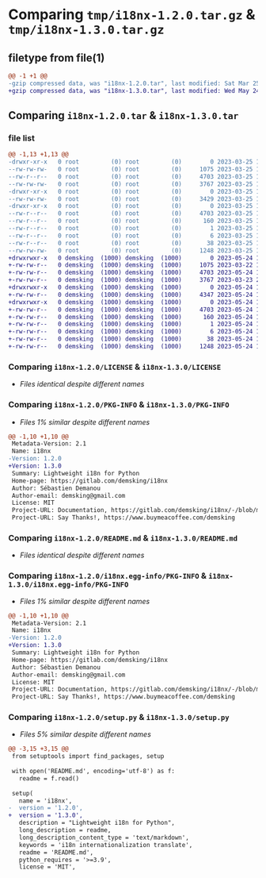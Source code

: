 # Comparing `tmp/i18nx-1.2.0.tar.gz` & `tmp/i18nx-1.3.0.tar.gz`

## filetype from file(1)

```diff
@@ -1 +1 @@
-gzip compressed data, was "i18nx-1.2.0.tar", last modified: Sat Mar 25 11:09:57 2023, max compression
+gzip compressed data, was "i18nx-1.3.0.tar", last modified: Wed May 24 17:18:39 2023, max compression
```

## Comparing `i18nx-1.2.0.tar` & `i18nx-1.3.0.tar`

### file list

```diff
@@ -1,13 +1,13 @@
-drwxr-xr-x   0 root         (0) root         (0)        0 2023-03-25 11:09:57.014686 i18nx-1.2.0/
--rw-rw-rw-   0 root         (0) root         (0)     1075 2023-03-25 11:09:24.000000 i18nx-1.2.0/LICENSE
--rw-r--r--   0 root         (0) root         (0)     4703 2023-03-25 11:09:57.013686 i18nx-1.2.0/PKG-INFO
--rw-rw-rw-   0 root         (0) root         (0)     3767 2023-03-25 11:09:24.000000 i18nx-1.2.0/README.md
-drwxr-xr-x   0 root         (0) root         (0)        0 2023-03-25 11:09:57.011686 i18nx-1.2.0/i18nx/
--rw-rw-rw-   0 root         (0) root         (0)     3429 2023-03-25 11:09:24.000000 i18nx-1.2.0/i18nx/__init__.py
-drwxr-xr-x   0 root         (0) root         (0)        0 2023-03-25 11:09:57.013686 i18nx-1.2.0/i18nx.egg-info/
--rw-r--r--   0 root         (0) root         (0)     4703 2023-03-25 11:09:56.000000 i18nx-1.2.0/i18nx.egg-info/PKG-INFO
--rw-r--r--   0 root         (0) root         (0)      160 2023-03-25 11:09:56.000000 i18nx-1.2.0/i18nx.egg-info/SOURCES.txt
--rw-r--r--   0 root         (0) root         (0)        1 2023-03-25 11:09:56.000000 i18nx-1.2.0/i18nx.egg-info/dependency_links.txt
--rw-r--r--   0 root         (0) root         (0)        6 2023-03-25 11:09:56.000000 i18nx-1.2.0/i18nx.egg-info/top_level.txt
--rw-r--r--   0 root         (0) root         (0)       38 2023-03-25 11:09:57.014686 i18nx-1.2.0/setup.cfg
--rw-rw-rw-   0 root         (0) root         (0)     1248 2023-03-25 11:09:24.000000 i18nx-1.2.0/setup.py
+drwxrwxr-x   0 demsking  (1000) demsking  (1000)        0 2023-05-24 17:18:39.392127 i18nx-1.3.0/
+-rw-rw-r--   0 demsking  (1000) demsking  (1000)     1075 2023-03-22 13:48:37.000000 i18nx-1.3.0/LICENSE
+-rw-rw-r--   0 demsking  (1000) demsking  (1000)     4703 2023-05-24 17:18:39.392127 i18nx-1.3.0/PKG-INFO
+-rw-rw-r--   0 demsking  (1000) demsking  (1000)     3767 2023-03-23 22:07:54.000000 i18nx-1.3.0/README.md
+drwxrwxr-x   0 demsking  (1000) demsking  (1000)        0 2023-05-24 17:18:39.392127 i18nx-1.3.0/i18nx/
+-rw-rw-r--   0 demsking  (1000) demsking  (1000)     4347 2023-05-24 15:22:45.000000 i18nx-1.3.0/i18nx/__init__.py
+drwxrwxr-x   0 demsking  (1000) demsking  (1000)        0 2023-05-24 17:18:39.392127 i18nx-1.3.0/i18nx.egg-info/
+-rw-rw-r--   0 demsking  (1000) demsking  (1000)     4703 2023-05-24 17:18:39.000000 i18nx-1.3.0/i18nx.egg-info/PKG-INFO
+-rw-rw-r--   0 demsking  (1000) demsking  (1000)      160 2023-05-24 17:18:39.000000 i18nx-1.3.0/i18nx.egg-info/SOURCES.txt
+-rw-rw-r--   0 demsking  (1000) demsking  (1000)        1 2023-05-24 17:18:39.000000 i18nx-1.3.0/i18nx.egg-info/dependency_links.txt
+-rw-rw-r--   0 demsking  (1000) demsking  (1000)        6 2023-05-24 17:18:39.000000 i18nx-1.3.0/i18nx.egg-info/top_level.txt
+-rw-rw-r--   0 demsking  (1000) demsking  (1000)       38 2023-05-24 17:18:39.392127 i18nx-1.3.0/setup.cfg
+-rw-rw-r--   0 demsking  (1000) demsking  (1000)     1248 2023-05-24 17:16:00.000000 i18nx-1.3.0/setup.py
```

### Comparing `i18nx-1.2.0/LICENSE` & `i18nx-1.3.0/LICENSE`

 * *Files identical despite different names*

### Comparing `i18nx-1.2.0/PKG-INFO` & `i18nx-1.3.0/PKG-INFO`

 * *Files 1% similar despite different names*

```diff
@@ -1,10 +1,10 @@
 Metadata-Version: 2.1
 Name: i18nx
-Version: 1.2.0
+Version: 1.3.0
 Summary: Lightweight i18n for Python
 Home-page: https://gitlab.com/demsking/i18nx
 Author: Sébastien Demanou
 Author-email: demsking@gmail.com
 License: MIT
 Project-URL: Documentation, https://gitlab.com/demsking/i18nx/-/blob/main/README.md
 Project-URL: Say Thanks!, https://www.buymeacoffee.com/demsking
```

### Comparing `i18nx-1.2.0/README.md` & `i18nx-1.3.0/README.md`

 * *Files identical despite different names*

### Comparing `i18nx-1.2.0/i18nx.egg-info/PKG-INFO` & `i18nx-1.3.0/i18nx.egg-info/PKG-INFO`

 * *Files 1% similar despite different names*

```diff
@@ -1,10 +1,10 @@
 Metadata-Version: 2.1
 Name: i18nx
-Version: 1.2.0
+Version: 1.3.0
 Summary: Lightweight i18n for Python
 Home-page: https://gitlab.com/demsking/i18nx
 Author: Sébastien Demanou
 Author-email: demsking@gmail.com
 License: MIT
 Project-URL: Documentation, https://gitlab.com/demsking/i18nx/-/blob/main/README.md
 Project-URL: Say Thanks!, https://www.buymeacoffee.com/demsking
```

### Comparing `i18nx-1.2.0/setup.py` & `i18nx-1.3.0/setup.py`

 * *Files 5% similar despite different names*

```diff
@@ -3,15 +3,15 @@
 from setuptools import find_packages, setup
 
 with open('README.md', encoding='utf-8') as f:
   readme = f.read()
 
 setup(
   name = 'i18nx',
-  version = '1.2.0',
+  version = '1.3.0',
   description = "Lightweight i18n for Python",
   long_description = readme,
   long_description_content_type = 'text/markdown',
   keywords = 'i18n internationalization translate',
   readme = 'README.md',
   python_requires = '>=3.9',
   license = 'MIT',
```

